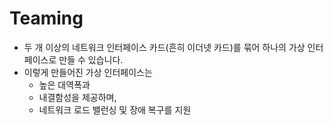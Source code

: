 # Teaming

- 두 개 이상의 네트워크 인터페이스 카드(흔히 이더넷 카드)를 묶어 하나의 가상 인터페이스로 만들 수 있습니다. 
- 이렇게 만들어진 가상 인터페이스는 
  - 높은 대역폭과 
  - 내결함성을 제공하며, 
  - 네트워크 로드 밸런싱 및 장애 복구를 지원